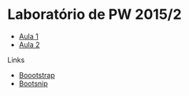 # Laboratório de PW 2015/2

* [Aula 1](https://www.dropbox.com/s/jkmqheu97lt4h6y/aula-01.zip?dl=0)
* [Aula 2](https://www.dropbox.com/s/rv1qr9pfhrj9nwf/aula-02.zip?dl=0)

Links

* [Boootstrap](http://getbootstrap.com/)
* [Bootsnip](http://bootsnipp.com/)